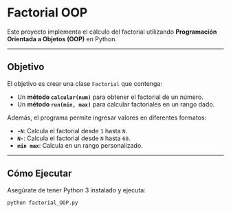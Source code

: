 # Factorial OOP

Este proyecto implementa el cálculo del factorial utilizando **Programación Orientada a Objetos (OOP)** en Python.

---

##  **Objetivo**
El objetivo es crear una clase `Factorial` que contenga:
- Un **método `calcular(num)`** para obtener el factorial de un número.
- Un **método `run(min, max)`** para calcular factoriales en un rango dado.

Además, el programa permite ingresar valores en diferentes formatos:
- **`-N`**: Calcula el factorial desde `1` hasta `N`.
- **`N-`**: Calcula el factorial desde `N` hasta `60`.
- **`min max`**: Calcula en un rango personalizado.

---

##  **Cómo Ejecutar**
Asegúrate de tener Python 3 instalado y ejecuta:
```sh
python factorial_OOP.py